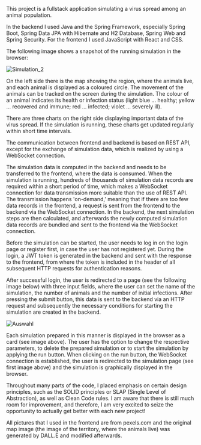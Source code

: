 This project is a fullstack application simulating a virus spread among an animal population. 

In the backend I used Java and the Spring Framework, especially Spring Boot, Spring Data JPA with Hibernate and H2 Database, Spring Web and Spring Security. For the frontend I used JavaScript with React and CSS. 

The following image shows a snapshot of the running simulation in the browser:

![Simulation_2](https://github.com/PeterNiederwieser/SimulationVirusSpreadFullStackApplication/assets/112017284/3713f8f3-692d-4f79-a936-e72cef28f35c)

On the left side there is the map showing the region, where the animals live, and each animal is displayed as a coloured circle. The movement of the animals can be tracked on the screen during the simulation. The colour of an animal indicates its health or infection status (light blue ... healthy; yellow ... recovered and immune; red ... infected; violet ... severely ill).

There are three charts on the right side displaying important data of the virus spread. If the simulation is running, these charts get updated regularly within short time intervals.

The communication between frontend and backend is based on REST API, except for the exchange of simulation data, which is realized by using a WebSocket connection. 

The simulation data is computed in the backend and needs to be transferred to the frontend, where the data is consumed. When the simulation is running, hundreds of thousands of simulation data records are required within a short period of time, which makes a WebSocket connection for data transmission more suitable than the use of REST API. The transmission happens 'on-demand,' meaning that if there are too few data records in the frontend, a request is sent from the frontend to the backend via the WebSocket connection. In the backend, the next simulation steps are then calculated, and afterwards the newly computed simulation data records are bundled and sent to the frontend via the WebSocket connection.

Before the simulation can be started, the user needs to log in on the login page or register first, in case the user has not registered yet. During the login, a JWT token is generated in the backend and sent with the response to the frontend, from where the token is included in the header of all subsequent HTTP requests for authentication reasons. 

After successful login, the user is redirected to a page (see the following image below) with three input fields, where the user can set the name of the simulation, the number of animals and the number of initial infections. After pressing the submit button, this data is sent to the backend via an HTTP request and subsequently the necessary conditions for starting the simulation are created in the backend. 

![Auswahl](https://github.com/PeterNiederwieser/SimulationVirusSpreadFullStackApplication/assets/112017284/fcf8d2b1-986f-467f-a43d-424a4d1153f2)

Each simulation prepared in this manner is displayed in the browser as a card (see image above). The user has the option to change the respective parameters, to delete the prepared simulation or to start the simulation by applying the run button. When clicking on the run button, the WebSocket connection is established, the user is redirected to the simulation page (see first image above) and the simulation is graphically displayed in the browser. 

Throughout many parts of the code, I placed emphasis on certain design principles, such as the SOLID principles or SLAP (Single Level of Abstraction), as well as Clean Code rules. I am aware that there is still much room for improvement, and therefore, I am very excited to seize the opportunity to actually get better with each new project!

All pictures that I used in the frontend are from pexels.com and the original map image (the image of the territory, where the animals live) was generated by DALL.E and modified afterwards. 
